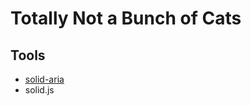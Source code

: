 # Totally Not a Bunch of Cats

## Tools

* [solid-aria](https://github.com/solidjs-community/solid-aria)
* solid.js
